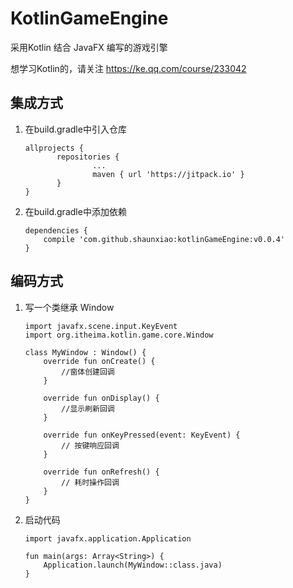 # KotlinGameEngine

采用Kotlin 结合 JavaFX 编写的游戏引擎

想学习Kotlin的，请关注 https://ke.qq.com/course/233042


## 集成方式
1. 在build.gradle中引入仓库
    
     ```
    allprojects {
	        repositories {
		            ...
		            maven { url 'https://jitpack.io' }
	        }
    }
    ```
2. 在build.gradle中添加依赖
    
    ```
    dependencies {
        compile 'com.github.shaunxiao:kotlinGameEngine:v0.0.4'
    }
    ```

## 编码方式
1. 写一个类继承 Window 

    ```
    import javafx.scene.input.KeyEvent
    import org.itheima.kotlin.game.core.Window
    
    class MyWindow : Window() {
        override fun onCreate() {
            //窗体创建回调
        }
    
        override fun onDisplay() {
            //显示刷新回调
        }
    
        override fun onKeyPressed(event: KeyEvent) {
            // 按键响应回调
        }
    
        override fun onRefresh() {
            // 耗时操作回调
        }
    }
    ```

2. 启动代码
    
    ```
    import javafx.application.Application
    
    fun main(args: Array<String>) {
        Application.launch(MyWindow::class.java)
    }
    ```
